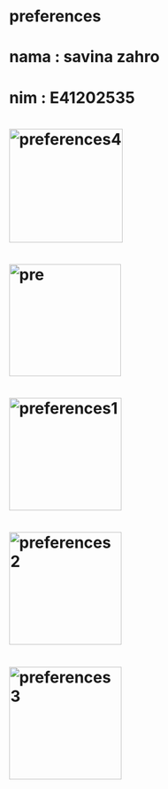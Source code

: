 # preferences
# nama  : savina zahro
# nim   : E41202535
# <img width="205" alt="preferences4" src="https://user-images.githubusercontent.com/75110806/140759126-482a83cd-1551-473e-adbc-2586f7a28a6a.png">
# <img width="202" alt="pre" src="https://user-images.githubusercontent.com/75110806/140759141-dc6a5779-9847-40aa-ad4f-7832b6335438.png">
# <img width="203" alt="preferences1" src="https://user-images.githubusercontent.com/75110806/140759152-124a3394-9f70-4ad9-90ae-d85f1a471d94.png">
# <img width="203" alt="preferences2" src="https://user-images.githubusercontent.com/75110806/140759173-044b31b9-b3d9-45ee-bf3e-f1df40fe11dc.png">
# <img width="203" alt="preferences3" src="https://user-images.githubusercontent.com/75110806/140759183-faf9e47a-c11b-4ec5-916f-948774eb9597.png">

